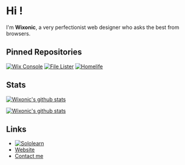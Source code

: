 # Hi !
I'm **Wixonic**, a very perfectionist web designer who asks the best from browsers.

## Pinned Repositories


[![Wix Console](https://github-readme-stats.vercel.app/api/pin/?username=Wixonic&repo=Console&show_icons=true)](https://github.com/Wixonic/Console)
[![File Lister](https://github-readme-stats.vercel.app/api/pin/?username=Wixonic&repo=File-Lister&show_icons=true)](https://github.com/Wixonic/File-Lister)
[![Homelife](https://github-readme-stats.vercel.app/api/pin/?username=Wixonic&repo=Homelife&show_icons=true)](https://github.com/Wixonic/Homelife)

## Stats

[![Wixonic's github stats](https://github-readme-stats.vercel.app/api?include_all_commits=true&username=Wixonic&count_private=true&show_icons=true)](https://github.com/Wixonic)

[![Wixonic's github stats](https://github-readme-stats.vercel.app/api/top-langs/?username=Wixonic&count_private=true&show_icons=true)](https://github.com/Wixonic)

## Links

- [![Sololearn](https://img.shields.io/badge/-SoloLearn-red?logo=sololearn&logoWidth=20&logoColor=white&style=flat)](https://www.sololearn.com/profile/16606191/?ref=app)
- [Website](https://wixonic.github.io)
- [Contact me](mailto:wixonic@icloud.com)
